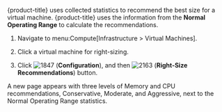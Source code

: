 {product-title} uses collected statistics to recommend the best size for
a virtual machine. {product-title} uses the information from the
**Normal Operating Range** to calculate the recommendations.

1.  Navigate to menu:Compute\[Infrastructure \> Virtual Machines\].

2.  Click a virtual machine for right-sizing.

3.  Click ![1847](1847.png) (**Configuration**), and then
    ![2163](2163.png) (**Right-Size Recommendations**) button.

A new page appears with three levels of Memory and CPU recommendations,
Conservative, Moderate, and Aggressive, next to the Normal Operating
Range statistics.
